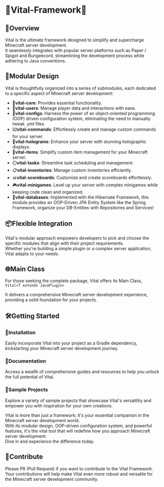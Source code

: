 # 🚀Vital-Framework🚀

## 🌟Overview

Vital is the ultimate framework designed to simplify and supercharge Minecraft server development.    
It seamlessly integrates with popular server platforms such as Paper / Spigot and Bungeecord, streamlining the
development process while adhering to Java conventions.

## 🧩Modular Design

Vital is thoughtfully organized into a series of submodules, each dedicated to a specific aspect of Minecraft server
development:

- 🏢**vital-core**: Provides essential functionality.
- 👥**vital-users**: Manage player data and interactions with ease.
- 📜**vital-configs**: Harness the power of an object-oriented programming (OOP) driven configuration system, eliminating
  the need to manually tweak .yml files.
- ⌨️**vital-commands**: Effortlessly create and manage custom commands for your server.
- 💫**vital-holograms**: Enhance your server with stunning holographic displays.
- 🍄**vital-items**: Simplify custom item management for your Minecraft server.
- ⏲️**vital-tasks**: Streamline task scheduling and management.
- 📋**vital-inventories**: Manage custom inventories efficiently.
- 📊**vital-scoreboards**: Customize and create scoreboards effortlessly.
- 🎮**vital-minigames**: Level up your server with complex minigames while keeping code clean and organized.
- 💾**vital-databases**: Implemented with the Hibernate Framework, this module provides an OOP-Driven JPA Entity System
  like the Spring Framework, organize your DB-Entities with Repositories and Services!

## 📦Flexible Integration

Vital's modular approach empowers developers to pick and choose the specific modules that align with their project
requirements.    
Whether you're building a simple plugin or a complex server application, Vital adapts to your needs.

## 🌐Main Class

For those seeking the complete package, Vital offers its Main Class,    
`Vital<T extends JavaPlugin>`

It delivers a comprehensive Minecraft server development experience, providing a solid foundation for your projects.

## 🛠️Getting Started

### 🔗Installation

Easily incorporate Vital into your project as a Gradle dependency, kickstarting your Minecraft server development
journey.

### 📖Documentation

Access a wealth of comprehensive guides and resources to help you unlock the full potential of Vital.

### 🚀Sample Projects

Explore a variety of sample projects that showcase Vital's versatility and empower you with inspiration for your own
creations.

Vital is more than just a framework; it's your essential companion in the Minecraft server development world.    
With its modular design, OOP-driven configuration system, and powerful features, it's the vital tool that will redefine
how you approach Minecraft server development.    
Dive in and experience the difference today.

## 🤝Contribute

Please PR (Pull Request) if you want to contribute to the Vital Framework.  
Your contributions will help make Vital even more robust and versatile for the Minecraft server development community.
